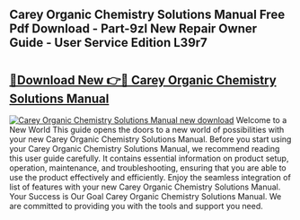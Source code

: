## Carey Organic Chemistry Solutions Manual Free Pdf Download - Part-9zl New Repair Owner Guide - User Service Edition L39r7

# <h2><a href="http://bc11122.oget.top/?id=Carey+Organic+Chemistry+Solutions+Manual">🔗Download New 👉🔴 Carey Organic Chemistry Solutions Manual</a></h2>

[![Carey Organic Chemistry Solutions Manual new download](https://i.imgur.com/5g1atiW.png)](http://bc11122.oget.top/?id=Carey+Organic+Chemistry+Solutions+Manual)
Welcome to a New World This guide opens the doors to a new world of possibilities with your new Carey Organic Chemistry Solutions Manual. Before you start using your Carey Organic Chemistry Solutions Manual, we recommend reading this user guide carefully. It contains essential information on product setup, operation, maintenance, and troubleshooting, ensuring that you are able to use the product effectively and efficiently. Enjoy the seamless integration of list of features with your new Carey Organic Chemistry Solutions Manual. Your Success is Our Goal Carey Organic Chemistry Solutions Manual. We are committed to providing you with the tools and support you need.
